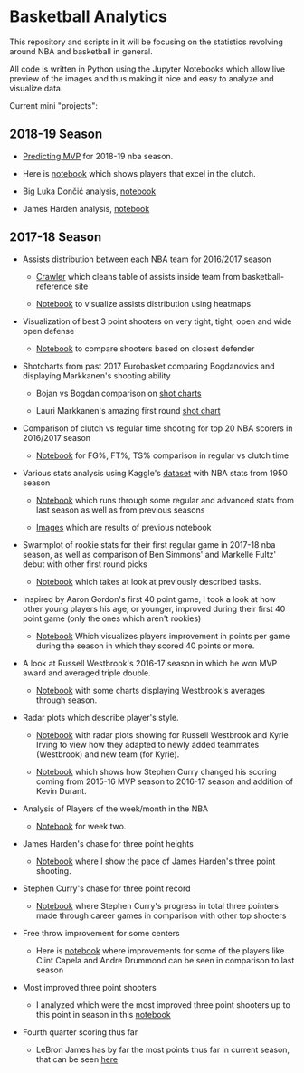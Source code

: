 # Basketball Analytics

This repository and scripts in it will be focusing on the statistics revolving around NBA and basketball in general.

All code is written in Python using the Jupyter Notebooks which allow live preview of the images and thus making it nice and easy to analyze and visualize data.

Current mini "projects":

## 2018-19 Season

* [Predicting MVP](https://github.com/danchyy/Basketball_Analytics/blob/master/Scripts/2018_19_season/mvp_predictions/Predicting%20MVP.ipynb) for 2018-19 nba season. 

* Here is [notebook](https://github.com/danchyy/Basketball_Analytics/blob/master/Scripts/2018_19_season/clutch_players/ClutchStats.ipynb) which shows players that excel in the clutch.

* Big Luka Dončić analysis, [notebook](https://github.com/danchyy/Basketball_Analytics/blob/master/Scripts/2018_19_season/doncic_analysis/doncic_analysis.ipynb)

* James Harden analysis, [notebook](https://github.com/danchyy/Basketball_Analytics/blob/master/Scripts/2018_19_season/harden_analysis/harden_analysis.ipynb)

## 2017-18 Season

* Assists distribution between each NBA team for 2016/2017 season
	* [Crawler](https://github.com/danchyy/ML-and-DS/blob/master/Scripts/assist_distribution_between_team/assistCrawler.ipynb) which cleans table of assists inside team from basketball-reference site

	* [Notebook](https://github.com/danchyy/ML-and-DS/blob/master/Scripts/assist_distribution_between_team/visualize_assists.ipynb) to visualize assists distribution using heatmaps

* Visualization of best 3 point shooters on very tight, tight, open and wide open defense
	* [Notebook](https://github.com/danchyy/ML-and-DS/blob/master/Scripts/closest_defenders_shot_chart/closest_defenders_percentage.ipynb)  to compare shooters based on closest defender

* Shotcharts from past 2017 Eurobasket comparing Bogdanovics and displaying Markkanen's shooting ability
	* Bojan vs Bogdan comparison on [shot charts](https://github.com/danchyy/ML-and-DS/blob/master/Scripts/eurobasket_shotcharts/Bogdanovic_vs_Bogdanovic.ipynb)

	* Lauri Markkanen's amazing first round [shot chart](https://github.com/danchyy/ML-and-DS/blob/master/Scripts/eurobasket_shotcharts/Lauri_Markkanen_shotchart.ipynb)

* Comparison of clutch vs regular time shooting for top 20 NBA scorers in 2016/2017 season
	* [Notebook](https://github.com/danchyy/ML-and-DS/blob/master/Scripts/nba_clutch_stats/Nba%20clutch%20time%20and%20regular%20time%20shooting%20comparison.ipynb)  for FG%, FT%, TS% comparison in regular vs clutch time

* Various stats analysis using Kaggle's [dataset](https://www.kaggle.com/drgilermo/nba-players-stats) with NBA stats from 1950 season
	* [Notebook](https://github.com/danchyy/ML-and-DS/blob/master/Scripts/nba_players_stats/Nba_players.ipynb) which runs through some regular and advanced stats from last season as well as from previous seasons

	* [Images](https://github.com/danchyy/ML-and-DS/tree/master/Scripts/nba_players_stats/images) which are results of previous notebook
	
* Swarmplot of rookie stats for their first regular game in 2017-18 nba season, as well as comparison of Ben Simmons' and Markelle Fultz' debut with other first round picks

	* [Notebook](https://github.com/danchyy/Basketball_Analytics/blob/master/Scripts/young_players_40_point_breaktrough/comparison_of_young_players_season.ipynb) which takes at look at previously described tasks.
	
* Inspired by Aaron Gordon's first 40 point game, I took a look at how other young players his age, or younger, improved during their first 40 point game (only the ones which aren't rookies)

	* [Notebook](https://github.com/danchyy/Basketball_Analytics/blob/master/Scripts/young_players_40_point_breaktrough/comparison_of_young_players_season.ipynb) Which visualizes players improvement in points per game during the season in which they scored 40 points or more.
	
* A look at Russell Westbrook's 2016-17 season in which he won MVP award and averaged triple double.

	* [Notebook](https://github.com/danchyy/Basketball_Analytics/blob/master/Scripts/westbrook_2016_17/visualization_Westbrook_triple_double_chase.ipynb) with some charts displaying Westbrook's averages through season.
	
* Radar plots which describe player's style.

	* [Notebook](https://github.com/danchyy/Basketball_Analytics/blob/master/Scripts/radar_plot/Radar_plot.ipynb) with radar plots showing for Russell Westbrook and Kyrie Irving to view how they adapted to newly added teammates (Westbrook) and new team (for Kyrie).
	
	* [Notebook](https://github.com/danchyy/Basketball_Analytics/blob/master/Scripts/radar_plot/Stephen_Curry.ipynb) which shows how Stephen Curry changed his scoring coming from 2015-16 MVP season to 2016-17 season and addition of Kevin Durant.
	
* Analysis of Players of the week/month in the NBA

	* [Notebook](https://github.com/danchyy/Basketball_Analytics/blob/master/Scripts/players_of_the_week/week_2/oladipo_cousins_week2.ipynb) for week two.
	
* James Harden's chase for three point heights
	* [Notebook](https://github.com/danchyy/Basketball_Analytics/blob/master/Scripts/three_point_race/Harden_comparison.ipynb) where I show the pace of James Harden's three point shooting.
	
* Stephen Curry's chase for three point record
	* [Notebook](https://github.com/danchyy/Basketball_Analytics/blob/master/Scripts/three_point_race/curry_record.ipynb) where Stephen Curry's progress in total three pointers made through career games in comparison with other top shooters

* Free throw improvement for some centers
	* Here is [notebook](https://github.com/danchyy/Basketball_Analytics/blob/master/Scripts/free_throw_comp/free_throw_centers.ipynb) where improvements for some of the players like Clint Capela and Andre Drummond can be seen in comparison to last season
	
* Most improved three point shooters
	* I analyzed which were the most improved three point shooters up to this point in season in this [notebook](https://github.com/danchyy/Basketball_Analytics/blob/master/Scripts/three_point_improvement/three_point_improvement.ipynb)
	
* Fourth quarter scoring thus far
	* LeBron James has by far the most points thus far in current season, that can be seen [here](https://github.com/danchyy/Basketball_Analytics/blob/master/Scripts/fourth_quarter_ot_scoring/best_scorers_late.ipynb)
	
